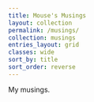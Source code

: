 ```yaml
---
title: Mouse's Musings
layout: collection
permalink: /musings/
collection: musings
entries_layout: grid
classes: wide
sort_by: title
sort_order: reverse
---
```


My musings.
